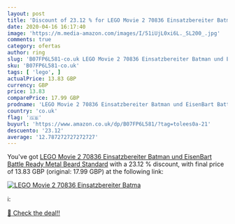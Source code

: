 ```yaml
---
layout: post
title: 'Discount of 23.12 % for LEGO Movie 2 70836 Einsatzbereiter Batma'
date: 2020-04-16 16:17:40
image: 'https://m.media-amazon.com/images/I/51iUjL0xi6L._SL200_.jpg'
comments: true
category: ofertas
author: ring
slug: 'B07FP6L581-co.uk LEGO Movie 2 70836 Einsatzbereiter Batman und EisenBart...'
sku: 'B07FP6L581-co.uk'
tags: [ 'lego', ]
actualPrice: 13.83 GBP
currency: GBP
price: 13.83
comparePrice: 17.99 GBP
prodname: 'LEGO Movie 2 70836 Einsatzbereiter Batman und EisenBart Battle Ready Metal Beard  Standard'
country: 'co.uk'
flag: '🇬🇧'
buyurl: 'https://www.amazon.co.uk/dp/B07FP6L581/?tag=tolees0a-21'
descuento: '23.12'
average: '12.787272727272727'
---
```


You've got [LEGO Movie 2 70836 Einsatzbereiter Batman und EisenBart Battle Ready Metal Beard  Standard](https://www.amazon.co.uk/dp/B07FP6L581/?tag=tolees0a-21) with a  23.12 % discount, with final price of 13.83 GBP (original: 17.99 GBP) at the following link:

[![LEGO Movie 2 70836 Einsatzbereiter Batma](https://m.media-amazon.com/images/I/51iUjL0xi6L._SL200_.jpg)](https://www.amazon.co.uk/dp/B07FP6L581/?tag=tolees0a-21)

ℹ️:


[🛒 Check the deal!!](https://www.amazon.co.uk/dp/B07FP6L581/?tag=tolees0a-21)
